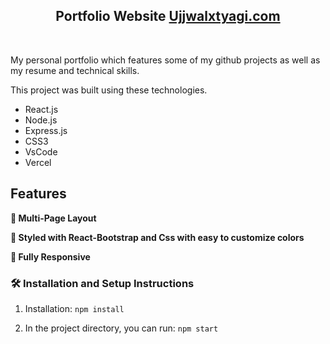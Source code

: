 <h2 align="center">
  Portfolio Website
  <a href="https://ujjwalxtyagiportfolio.vercel.app/" target="_blank">Ujjwalxtyagi.com</a>
</h2>
<div align="center">
</div>

<br/>



My personal portfolio <a href="https://soumyajit.vercel.app/" target="_blank"></a> which features some of my github projects as well as my resume and technical skills.<br/>

This project was built using these technologies.

- React.js
- Node.js
- Express.js
- CSS3
- VsCode
- Vercel

## Features

**📖 Multi-Page Layout**

**🎨 Styled with React-Bootstrap and Css with easy to customize colors**

**📱 Fully Responsive**


### 🛠 Installation and Setup Instructions

1. Installation: `npm install`

2. In the project directory, you can run: `npm start`


